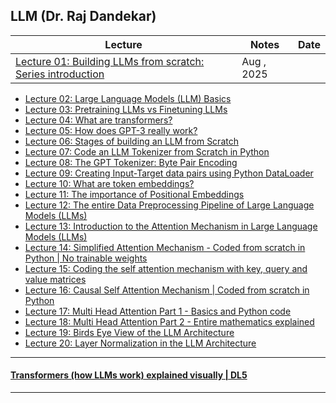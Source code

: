 ## LLM (Dr. Raj Dandekar)
| Lecture | Notes | Date|
|---|---|---|
| [Lecture 01: Building LLMs from scratch: Series introduction](https://www.youtube.com/watch?v=Xpr8D6LeAtw) | Aug , 2025|
* [Lecture 02: Large Language Models (LLM) Basics](https://www.youtube.com/watch?v=3dWzNZXA8DY)
* [Lecture 03: Pretraining LLMs vs Finetuning LLMs](https://www.youtube.com/watch?v=-bsa3fCNGg4)
* [Lecture 04: What are transformers?](https://www.youtube.com/watch?v=NLn4eetGmf8)
* [Lecture 05: How does GPT-3 really work?](https://www.youtube.com/watch?v=xbaYCf2FHSY)
* [Lecture 06: Stages of building an LLM from Scratch](https://www.youtube.com/watch?v=z9fgKz1Drlc)
* [Lecture 07: Code an LLM Tokenizer from Scratch in Python](https://www.youtube.com/watch?v=rsy5Ragmso8)
* [Lecture 08: The GPT Tokenizer: Byte Pair Encoding](https://www.youtube.com/watch?v=fKd8s29e-l4)
* [Lecture 09: Creating Input-Target data pairs using Python DataLoader](https://www.youtube.com/watch?v=iQZFH8dr2yI)
* [Lecture 10: What are token embeddings?](https://www.youtube.com/watch?v=ghCSGRgVB_o)
* [Lecture 11: The importance of Positional Embeddings](https://www.youtube.com/watch?v=ufrPLpKnapU)
* [Lecture 12: The entire Data Preprocessing Pipeline of Large Language Models (LLMs)](https://www.youtube.com/watch?v=mk-6cFebjis)
* [Lecture 13: Introduction to the Attention Mechanism in Large Language Models (LLMs)](https://www.youtube.com/watch?v=XN7sevVxyUM)
* [Lecture 14: Simplified Attention Mechanism - Coded from scratch in Python | No trainable weights](https://www.youtube.com/watch?v=eSRhpYLerw4)
* [Lecture 15: Coding the self attention mechanism with key, query and value matrices](https://www.youtube.com/watch?v=UjdRN80c6p8)
* [Lecture 16: Causal Self Attention Mechanism | Coded from scratch in Python](https://www.youtube.com/watch?v=h94TQOK7NRA)
* [Lecture 17: Multi Head Attention Part 1 - Basics and Python code](https://www.youtube.com/watch?v=cPaBCoNdCtE)
* [Lecture 18: Multi Head Attention Part 2 - Entire mathematics explained](https://www.youtube.com/watch?v=K5u9eEaoxFg)
* [Lecture 19: Birds Eye View of the LLM Architecture](https://www.youtube.com/watch?v=4i23dYoXp-A)
* [Lecture 20: Layer Normalization in the LLM Architecture](https://www.youtube.com/watch?v=G3W-LT79LSI)

***

#### [Transformers (how LLMs work) explained visually | DL5](https://www.youtube.com/watch?v=wjZofJX0v4M)

***
